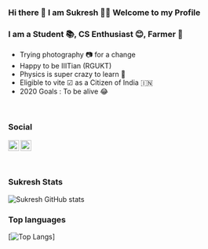 ### Hi there 👋  I am Sukresh  👦‍👦 Welcome to my Profile
### I am a Student 📚, CS Enthusiast 😊, Farmer 🚜
 - Trying photography 📷 for a change 
 - Happy to be IIITian (RGUKT) 
 - Physics is super crazy to learn 🌟
 - Eligible to vite ☑ as a Citizen of India 🇮🇳
 - 2020 Goals : To be alive 😂
 
<br />

### Social
[<img align="left" width="22px" src="https://cdn.jsdelivr.net/npm/simple-icons@v3/icons/instagram.svg">](https://instagram.com/excitation_energy)
[<img align. ="left" width="22px" src="https://cdn.jsdelivr.net/npm/simple-icons@v3/icons/linkedin.svg">](https://www.linkedin.com/in/manda-sukresh-002640167/)

<br />


### Sukresh Stats
![Sukresh GitHub stats](https://github-readme-stats.vercel.app/api?username=sukreshmanda&show_icons=true&theme=radical)

### Top languages
[![Top Langs](https://github-readme-stats.vercel.app/api/top-langs/?username=sukreshmanda&langs_count=10)]
